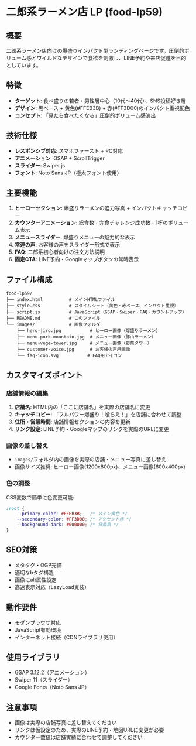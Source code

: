 # 二郎系ラーメン店 LP (food-lp59)

## 概要
二郎系ラーメン店向けの爆盛りインパクト型ランディングページです。圧倒的ボリューム感とワイルドなデザインで食欲を刺激し、LINE予約や来店促進を目的としています。

## 特徴
- **ターゲット**: 食べ盛りの若者・男性層中心（10代〜40代）、SNS投稿好き層
- **デザイン**: 黒ベース + 黄色(#FFEB3B) + 赤(#FF3D00)のインパクト重視配色
- **コンセプト**: 「見たら食べたくなる」圧倒的ボリューム感演出

## 技術仕様
- **レスポンシブ対応**: スマホファースト + PC対応
- **アニメーション**: GSAP + ScrollTrigger
- **スライダー**: Swiper.js
- **フォント**: Noto Sans JP（極太フォント使用）

## 主要機能
1. **ヒーローセクション**: 爆盛りラーメンの迫力写真 + インパクトキャッチコピー
2. **カウンターアニメーション**: 総食数・完食チャレンジ成功数・1杯のボリューム表示
3. **メニュースライダー**: 爆盛りメニューの魅力的な表示
4. **常連の声**: お客様の声をスライダー形式で表示
5. **FAQ**: 二郎系初心者向けの注文方法説明
6. **固定CTA**: LINE予約・Googleマップボタンの常時表示

## ファイル構成
```
food-lp59/
├── index.html          # メインHTMLファイル
├── style.css           # スタイルシート（黄色・赤ベース、インパクト重視）
├── script.js           # JavaScript（GSAP・Swiper・FAQ・カウントアップ）
├── README.md           # このファイル
└── images/             # 画像フォルダ
    ├── hero-jiro.jpg           # ヒーロー画像（爆盛りラーメン）
    ├── menu-pork-mountain.jpg  # メニュー画像（豚山ラーメン）
    ├── menu-vege-tower.jpg     # メニュー画像（野菜タワー）
    ├── customer-voice.jpg      # お客様の声用画像
    └── faq-icon.svg           # FAQ用アイコン
```

## カスタマイズポイント
### 店舗情報の編集
1. **店舗名**: HTML内の「ここに店舗名」を実際の店舗名に変更
2. **キャッチコピー**: 「フルパワー爆盛り！喰らえ！」を店舗に合わせて調整
3. **住所・営業時間**: 店舗情報セクションの内容を更新
4. **リンク設定**: LINE予約・Googleマップのリンクを実際のURLに変更

### 画像の差し替え
- `images/`フォルダ内の画像を実際の店舗・メニュー写真に差し替え
- 画像サイズ推奨: ヒーロー画像(1200x800px)、メニュー画像(600x400px)

### 色の調整
CSS変数で簡単に色変更可能:
```css
:root {
    --primary-color: #FFEB3B;   /* メイン黄色 */
    --secondary-color: #FF3D00; /* アクセント赤 */
    --background-dark: #000000; /* 背景黒 */
}
```

## SEO対策
- メタタグ・OGP完備
- 適切なhタグ構造
- 画像にalt属性設定
- 高速表示対応（LazyLoad実装）

## 動作要件
- モダンブラウザ対応
- JavaScript有効環境
- インターネット接続（CDNライブラリ使用）

## 使用ライブラリ
- GSAP 3.12.2（アニメーション）
- Swiper 11（スライダー）
- Google Fonts（Noto Sans JP）

## 注意事項
- 画像は実際の店舗写真に差し替えてください
- リンクは仮設定のため、実際のLINE予約・地図URLに変更が必要
- カウンター数値は店舗実績に合わせて調整してください